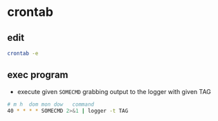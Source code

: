 # crontab

## edit

```sh
crontab -e
```

## exec program

- execute given `SOMECMD` grabbing output to the logger with given TAG 

```sh
# m h  dom mon dow   command
40 * * * * SOMECMD 2>&1 | logger -t TAG
```
